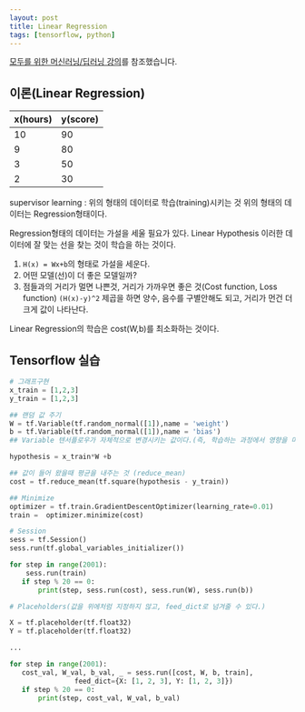 ```yaml
---
layout: post
title: Linear Regression
tags: [tensorflow, python]
---
```


<a href="https://hunkim.github.io/ml/">모두를 위한 머신러닝/딥러닝 강의</a>를 참조했습니다.


## 이론(Linear Regression)

|x(hours)|y(score)|
|------|------|
|10|90|
|9|80|
|3|50|
|2|30|

supervisor learning : 위의 형태의 데이터로 학습(training)시키는 것
위의 형태의 데이터는 Regression형태이다.

Regression형태의 데이터는 가설을 세울 필요가 있다. Linear Hypothesis 이러한 데이터에 잘 맞는 선을 찾는 것이 학습을 하는 것이다.

1. `H(x) = Wx+b`의 형태로 가설을 세운다.
2. 어떤 모델(선)이 더 좋은 모델일까?
3. 점들과의 거리가 멀면 나쁜것, 거리가 가까우면 좋은 것(Cost function, Loss function) `(H(x)-y)^2` 제곱을 하면 양수, 음수를 구별안해도 되고, 거리가 먼건 더 크게 값이 나타난다.

Linear Regression의 학습은 cost(W,b)를 최소화하는 것이다.

## Tensorflow 실습

```python
# 그래프구현
x_train = [1,2,3]
y_train = [1,2,3]

## 랜덤 값 주기
W = tf.Variable(tf.random_normal([1]),name = 'weight')
b = tf.Variable(tf.random_normal([1]),name = 'bias')
## Variable 텐서플로우가 자체적으로 변경시키는 값이다.(즉, 학습하는 과정에서 영향을 미치는 값이다.)

hypothesis = x_train*W +b

## 값이 들어 왔을때 평균을 내주는 것 (reduce_mean)
cost = tf.reduce_mean(tf.square(hypothesis - y_train))

## Minimize
optimizer = tf.train.GradientDescentOptimizer(learning_rate=0.01)
train =  optimizer.minimize(cost)

# Session
sess = tf.Session()
sess.run(tf.global_variables_initializer())

for step in range(2001):
	sess.run(train)
   if step % 20 == 0:
       print(step, sess.run(cost), sess.run(W), sess.run(b))

# Placeholders(값을 위에처럼 지정하지 않고, feed_dict로 넘겨줄 수 있다.)

X = tf.placeholder(tf.float32)
Y = tf.placeholder(tf.float32)

...

for step in range(2001):
   cost_val, W_val, b_val, _ = sess.run([cost, W, b, train],
                feed_dict={X: [1, 2, 3], Y: [1, 2, 3]})
   if step % 20 == 0:
       print(step, cost_val, W_val, b_val)
```

